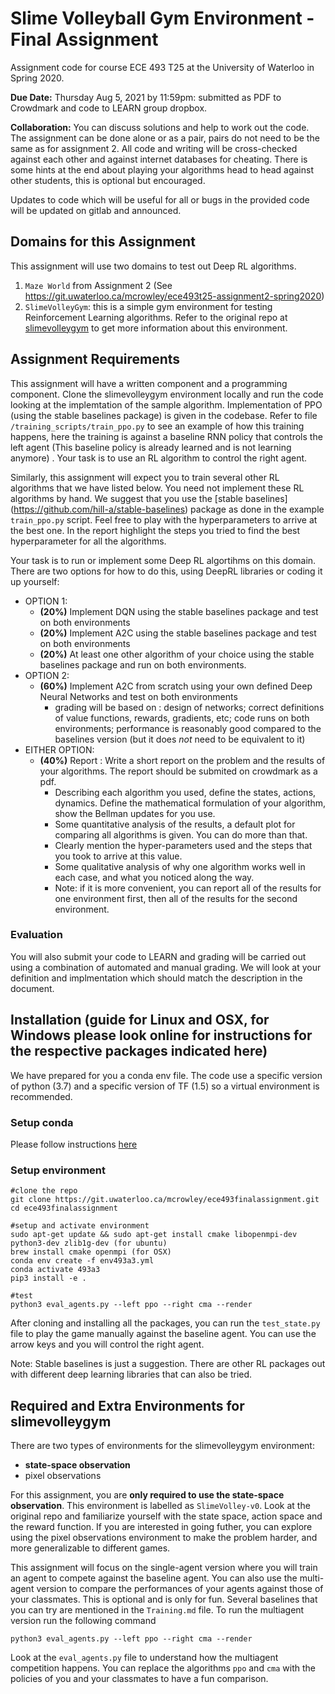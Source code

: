 # Slime Volleyball Gym Environment - Final Assignment

Assignment code for course ECE 493 T25 at the University of Waterloo in Spring 2020.

**Due Date:** Thursday Aug 5, 2021 by 11:59pm: submitted as PDF to Crowdmark and code to LEARN group dropbox.

**Collaboration:** You can discuss solutions and help to work out the code. The assignment can be done alone or as a pair, pairs do not need to be the same as for assignment 2.
All code and writing will be cross-checked against each other and against internet databases for cheating. There is some hints at the end about playing your algorithms head to head against other students, this is optional but encouraged.

Updates to code which will be useful for all or bugs in the provided code will be updated on gitlab and announced.

## Domains for this Assignment
This assignment will use two domains to test out Deep RL algorithms. 
1. `Maze World` from Assignment 2 (See https://git.uwaterloo.ca/mcrowley/ece493t25-assignment2-spring2020)
2. `SlimeVolleyGym`: this is a simple gym environment for testing Reinforcement Learning algorithms. Refer to the original repo at [slimevolleygym](https://github.com/hardmaru/slimevolleygym) to get more information about this environment. 


## Assignment Requirements

This assignment will have a written component and a programming component.
Clone the slimevolleygym environment locally and run the code looking at the implemtation of the sample algorithm.
Implementation of PPO (using the stable baselines package) is given in the codebase. Refer to file ``/training_scripts/train_ppo.py`` to see an example of how this training happens, here the training is against a baseline RNN policy that controls the left agent (This baseline policy is already learned and is not learning anymore) . Your task is to use an RL algorithm to control the right agent.

Similarly, this assignment will expect you to train several other RL algorithms that we have listed below. You need not implement these RL algorithms by hand. We suggest that you use the [stable baselines] (https://github.com/hill-a/stable-baselines) package as done in the example ``train_ppo.py`` script. Feel free to play with the hyperparameters to arrive at the best one. In the report highlight the steps you tried to find the best hyperparameter for all the algorithms. 


Your task is to run or implement some Deep RL algortihms on this domain. There are two options for how to do this, using DeepRL libraries or coding it up yourself:
- OPTION 1:
    - **(20%)** Implement DQN using the stable baselines package and test on both environments
    - **(20%)** Implement A2C using the stable baselines package and test on both environments
    - **(20%)** At least one other algorithm of your choice using the stable baselines package and run on both environments. 
- OPTION 2:
    - **(60%)** Implement A2C from scratch using your own defined Deep Neural Networks and test on both environments
        - grading will be based on : design of networks; correct definitions of value functions, rewards, gradients, etc; code runs on both environments; performance is reasonably good compared to the baselines version (but it does *not* need to be equivalent to it)
- EITHER OPTION: 
    - **(40%)** Report : Write a short report on the problem and the results of your algorithms. The report should be submited on crowdmark as a pdf. 
        - Describing each algorithm you used, define the states, actions, dynamics. Define the mathematical formulation of your algorithm, show the Bellman updates for you use.
        - Some quantitative analysis of the results, a default plot for comparing all algorithms is given. You can do more than that.
        - Clearly mention the hyper-parameters used and the steps that you took to arrive at this value. 
        - Some qualitative analysis of why one algorithm works well in each case, and what you noticed along the way.
        - Note: if it is more convenient, you can report all of the results for one environment first, then all of the results for the second environment.


### Evaluation
You will also submit your code to LEARN and grading will be carried out using a combination of automated and manual grading.
We will look at your definition and implmentation which should match the description in the document.



## Installation (guide for Linux and OSX, for Windows please look online for instructions for the respective packages indicated here)
We have prepared for you a conda env file. The code use a specific version of python (3.7) and a specific version of TF (1.5) so a virtual environment is recommended. 

### Setup conda
Please follow instructions [here](https://docs.anaconda.com/anaconda/install/)

### Setup environment

```
#clone the repo
git clone https://git.uwaterloo.ca/mcrowley/ece493finalassignment.git
cd ece493finalassignment

#setup and activate environment
sudo apt-get update && sudo apt-get install cmake libopenmpi-dev python3-dev zlib1g-dev (for ubuntu)
brew install cmake openmpi (for OSX)
conda env create -f env493a3.yml
conda activate 493a3
pip3 install -e .

#test
python3 eval_agents.py --left ppo --right cma --render
```
After cloning and installing all the packages, you can run the ``test_state.py`` file to play the game manually against the baseline agent. You can use the arrow keys and you will control the right agent. 

Note: Stable baselines is just a suggestion. There are other RL packages out with different deep learning libraries that can also be tried. 

## Required and Extra Environments for slimevolleygym

There are two types of environments for the slimevolleygym environment: 
- **state-space observation** 
- pixel observations

For this assignment, you are **only required to use the state-space observation**. This environment is labelled as `SlimeVolley-v0`. Look at the original repo and familiarize yourself with the state space, action space and the reward function. If you are interested in going futher, you can explore using the pixel observations environment to make the problem harder, and more generalizable to different games.


This assignment will focus on the single-agent version where you will train an agent to compete against the baseline agent. You can also use the multi-agent version to compare the performances of your agents against those of your classmates. This is optional and is only for fun. Several baselines that you can try are mentioned in the ``Training.md`` file. To run the multiagent version run the following command 

```
python3 eval_agents.py --left ppo --right cma --render
```


Look at the ``eval_agents.py`` file to understand how the multiagent competition happens. You can replace the algorithms ``ppo`` and ``cma`` with the policies of you and your classmates to have a fun comparison. 

 

